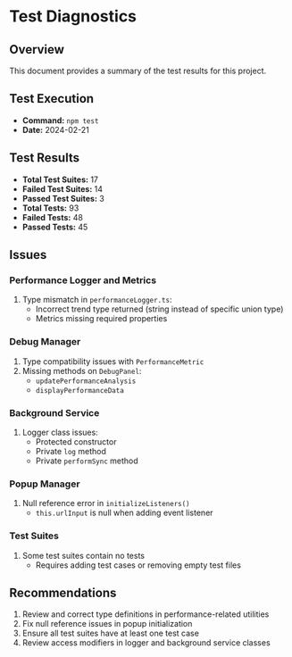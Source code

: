 # Test Diagnostics

## Overview

This document provides a summary of the test results for this project.

## Test Execution

-   **Command:** `npm test`
-   **Date:** 2024-02-21

## Test Results

-   **Total Test Suites:** 17
-   **Failed Test Suites:** 14
-   **Passed Test Suites:** 3
-   **Total Tests:** 93
-   **Failed Tests:** 48
-   **Passed Tests:** 45

## Issues

### Performance Logger and Metrics

1. Type mismatch in `performanceLogger.ts`:
   - Incorrect trend type returned (string instead of specific union type)
   - Metrics missing required properties

### Debug Manager

1. Type compatibility issues with `PerformanceMetric`
2. Missing methods on `DebugPanel`:
   - `updatePerformanceAnalysis`
   - `displayPerformanceData`

### Background Service

1. Logger class issues:
   - Protected constructor
   - Private `log` method
   - Private `performSync` method

### Popup Manager

1. Null reference error in `initializeListeners()`
   - `this.urlInput` is null when adding event listener

### Test Suites

1. Some test suites contain no tests
   - Requires adding test cases or removing empty test files

## Recommendations

1. Review and correct type definitions in performance-related utilities
2. Fix null reference issues in popup initialization
3. Ensure all test suites have at least one test case
4. Review access modifiers in logger and background service classes